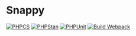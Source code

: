 # Snappy
[![PHPCS](https://github.com/construct-blue/snappy/actions/workflows/phpcs.yml/badge.svg)](https://github.com/construct-blue/snappy/actions/workflows/phpcs.yml)
[![PHPStan](https://github.com/construct-blue/snappy/actions/workflows/phpstan.yml/badge.svg)](https://github.com/construct-blue/snappy/actions/workflows/phpstan.yml)
[![PHPUnit](https://github.com/construct-blue/snappy/actions/workflows/phpunit.yml/badge.svg)](https://github.com/construct-blue/snappy/actions/workflows/phpunit.yml)
[![Build Webpack](https://github.com/construct-blue/snappy/actions/workflows/webpack.yml/badge.svg)](https://github.com/construct-blue/snappy/actions/workflows/webpack.yml)
